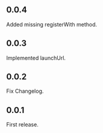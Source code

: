## 0.0.4

Added missing registerWith method.

## 0.0.3

Implemented launchUrl.

## 0.0.2

Fix Changelog.

## 0.0.1

First release.
